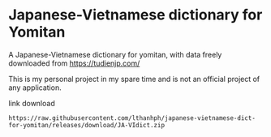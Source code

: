 # Japanese-Vietnamese dictionary for Yomitan

A Japanese-Vietnamese dictionary for yomitan, with data freely downloaded from https://tudienjp.com/

This is my personal project in my spare time and is not an official project of any application.

link download

```
https://raw.githubusercontent.com/lthanhph/japanese-vietnamese-dict-for-yomitan/releases/download/JA-VIdict.zip
```